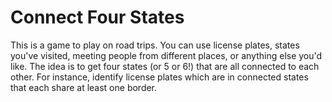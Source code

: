 # Connect Four States
This is a game to play on road trips.  You can use license plates, states you've visited, meeting people from different places, or anything else you'd like.  The idea is to get four states (or 5 or 6!) that are all connected to each other.  For instance, identify license plates which are in connected states that each share at least one border.
